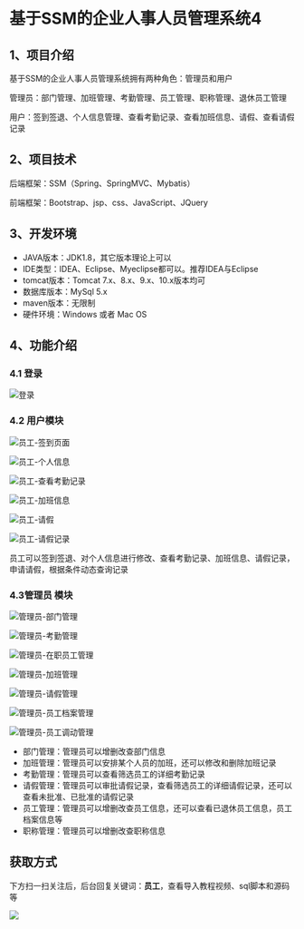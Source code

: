 # 基于SSM的企业人事人员管理系统4

## 1、项目介绍

基于SSM的企业人事人员管理系统拥有两种角色：管理员和用户

管理员：部门管理、加班管理、考勤管理、员工管理、职称管理、退休员工管理

用户：签到签退、个人信息管理、查看考勤记录、查看加班信息、请假、查看请假记录


## 2、项目技术

后端框架：SSM（Spring、SpringMVC、Mybatis）

前端框架：Bootstrap、jsp、css、JavaScript、JQuery

## 3、开发环境

- JAVA版本：JDK1.8，其它版本理论上可以
- IDE类型：IDEA、Eclipse、Myeclipse都可以。推荐IDEA与Eclipse
- tomcat版本：Tomcat 7.x、8.x、9.x、10.x版本均可
- 数据库版本：MySql 5.x
- maven版本：无限制
- 硬件环境：Windows 或者 Mac OS


## 4、功能介绍

### 4.1 登录

![登录](https://www.codeshop.fun/Typora-Images/202206071608264.jpg)

### 4.2 用户模块

![员工-签到页面](https://www.codeshop.fun/Typora-Images/202206071608910.jpg)

![员工-个人信息](https://www.codeshop.fun/Typora-Images/202206071608352.jpg)

![员工-查看考勤记录](https://www.codeshop.fun/Typora-Images/202206071608907.jpg)

![员工-加班信息](https://www.codeshop.fun/Typora-Images/202206071608136.jpg)

![员工-请假](https://www.codeshop.fun/Typora-Images/202206071608703.jpg)

![员工-请假记录](https://www.codeshop.fun/Typora-Images/202206071608757.jpg)

员工可以签到签退、对个人信息进行修改、查看考勤记录、加班信息、请假记录，申请请假，根据条件动态查询记录

### 4.3管理员 模块

![管理员-部门管理](https://www.codeshop.fun/Typora-Images/202206071609504.jpg)

![管理员-考勤管理](https://www.codeshop.fun/Typora-Images/202206071609686.jpg)

![管理员-在职员工管理](https://www.codeshop.fun/Typora-Images/202206071611513.jpg)

![管理员-加班管理](https://www.codeshop.fun/Typora-Images/202206071609494.jpg)

![管理员-请假管理](https://www.codeshop.fun/Typora-Images/202206071609956.jpg)

![管理员-员工档案管理](https://www.codeshop.fun/Typora-Images/202206071609770.jpg)

![管理员-员工调动管理](https://www.codeshop.fun/Typora-Images/202206071609832.jpg)

- 部门管理：管理员可以增删改查部门信息
- 加班管理：管理员可以安排某个人员的加班，还可以修改和删除加班记录
- 考勤管理：管理员可以查看筛选员工的详细考勤记录
- 请假管理：管理员可以审批请假记录，查看筛选员工的详细请假记录，还可以查看未批准、已批准的请假记录
- 员工管理：管理员可以增删改查员工信息，还可以查看已退休员工信息，员工档案信息等
- 职称管理：管理员可以增删改查职称信息

## 获取方式

下方扫一扫关注后，后台回复关键词：**员工**，查看导入教程视频、sql脚本和源码等

 ![](https://www.codeshop.fun/Typora-Images/202205281253739.png)
